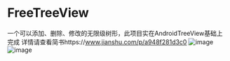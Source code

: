 # FreeTreeView
一个可以添加、删除、修改的无限级树形，此项目实在AndroidTreeView基础上完成
详情请查看简书https://www.jianshu.com/p/a948f281d3c0
![image](https://github.com/cnm7625904/FreeTreeView/edit/master/FreeTreeView/img/1_480.gif)
![image](https://github.com/cnm7625904/FreeTreeView/edit/master/FreeTreeView/img/2_480.gif)
